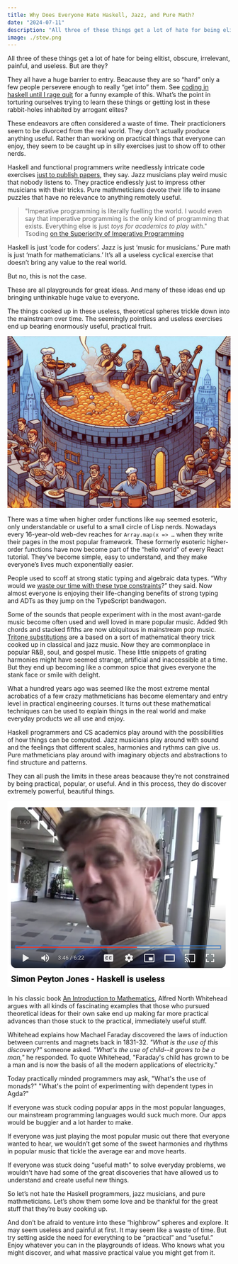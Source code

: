 ```yaml
---
title: Why Does Everyone Hate Haskell, Jazz, and Pure Math?
date: "2024-07-11"
description: "All three of these things get a lot of hate for being elitist, obscure, irrelevant, painful, and useless. But are they?"
image: ./stew.png
---
```


All three of these things get a lot of hate for being elitist, obscure, irrelevant, painful, and useless. But are they?

They all have a huge barrier to entry. Beacause they are so “hard” only a few people persevere enough to really “get into” them. See [coding in haskell until I rage quit](https://www.youtube.com/watch?v=dNi__BckudQ) for a funny example of this. What’s the point in torturing ourselves trying to learn these things or getting lost in these rabbit-holes inhabited by arrogant elites?

These endeavors are often considered a waste of time. Their practicioners seem to be divorced from the real world. They don’t actually produce anything useful. Rather than working on practical things that everyone can enjoy, they seem to be caught up in silly exercises just to show off to other nerds.

Haskell and functional programmers write needlessly intricate code exercises [just to publish papers](https://www.youtube.com/watch?v=dNi__BckudQ), they say. Jazz musicians play weird music that nobody listens to. They practice endlessly just to impress other musicians with their tricks. Pure mathmeticians devote their life to insane puzzles that have no relevance to anything remotely useful.

> "Imperative programming is literally fuelling the world. I would even say that imperative programming is the only kind of programming that exists. Everything else is just _toys for academics to play with_." Tsoding [on the Superiority of Imperative Programming](https://youtu.be/V-o1cKaWOQc?si=IUNFOpuY7YG_SGfK&t=3205)

Haskell is just ‘code for coders’. Jazz is just ‘music for musicians.’ Pure math is just ‘math for mathematicians.’ It’s all a useless cyclical exercise that doesn’t bring any value to the real world.

But no, this is not the case.

These are all playgrounds for great ideas. And many of these ideas end up bringing unthinkable huge value to everyone.

The things cooked up in these useless, theoretical spheres trickle down into the mainstream over time. The seemingly pointless and useless exercises end up bearing enormously useful, practical fruit.

![AI image of a bunch of musicians cooking up a stew](./stew.png)

There was a time when higher order functions like `map` seemed esoteric, only understandable or useful to a small circle of Lisp nerds. Nowadays every 16-year-old web-dev reaches for `Array.map(x => …` when they write their pages in the most popular framework. These formerly esoteric higher-order functions have now become part of the “hello world” of every React tutorial. They’ve become simple, easy to understand, and they make everyone’s lives much exponentially easier.

People used to scoff at strong static typing and algebraic data types. “Why would we [waste our time with these type constraints](https://blog.cleancoder.com/uncle-bob/2016/05/01/TypeWars.html)?” they said. Now almost everyone is enjoying their life-changing benefits of strong typing and ADTs as they jump on the TypeScript bandwagon.

Some of the sounds that people experiment with in the most avant-garde music become often used and well loved in mare popular music. Added 9th chords and stacked fifths are now ubiquitous in mainstream pop music. [Tritone substitutions](https://jazz-library.com/articles/tritone-substitution) are a based on a sort of mathematical theory trick cooked up in classical and jazz music. Now they are commonplace in popular R&B, soul, and gospel music. These little snippets of grating harmonies might have seemed strange, artificial and inaccessible at a time. But they end up becoming like a common spice that gives everyone the stank face or smile with delight.

What a hundred years ago was seemed like the most extreme mental acrobatics of a few crazy mathmeticians has become elementary and entry level in practical engineering courses. It turns out these mathematical techniques can be used to explain things in the real world and make everyday products we all use and enjoy. 

Haskell programmers and CS academics play around with the possibilities of how things can be computed. Jazz musicians play around with sound and the feelings that different scales, harmonies and rythms can give us. Pure mathmeticians play around with imaginary objects and abstractions to find structure and patterns.

They can all push the limits in these areas beacause they’re not constrained by being practical, popular, or useful. And in this process, they do discover extremely powerful, beautiful things.

![Thumbnail for video of Simon Peyton Jones saying Haskell is useless](./haskell-is-useless-thumbnail.png)

In his classic book [An Introduction to Mathematics](https://www.gutenberg.org/ebooks/41568), Alfred North Whitehead argues with all kinds of fascinating examples that those who pursued theoretical ideas for their own sake end up making far more practical advances than those stuck to the practical, immediately useful stuff.

Whitehead explains how Machael Faraday discovered the laws of induction between currents and magnets back in 1831-32. *"What is the use of this discovery?"* someone asked. *"What's the use of child--it grows to be a man,"* he responded. To quote Whitehead, "Faraday's child has grown to be a man and is now the basis of all the modern applications of electricity."

Today practically minded programmers may ask, "What's the use of monads?" "What's the point of experimenting with dependent types in Agda?"

If everyone was stuck coding popular apps in the most popular languages, our mainstream programming languages would suck much more. Our apps would be buggier and a lot harder to make. 

If everyone was just playing the most popular music out there that everyone wanted to hear, we wouldn’t get some of the sweet harmonies and rhythms in popular music that tickle the average ear and move hearts.

If everyone was stuck doing “useful math” to solve everyday problems, we wouldn’t have had some of the great discoveries that have allowed us to understand and create useful new things.

So let’s not hate the Haskell programmers, jazz musicians, and pure mathmeticians. Let’s show them some love and be thankful for the great stuff that they’re busy cooking up.

And don’t be afraid to venture into these “highbrow” spheres and explore. It may seem useless and painful at first. It may seem like a waste of time. But try setting aside the need for everything to be “practical” and “useful.” Enjoy whatever you can in the playgrounds of ideas. Who knows what you might discover, and what massive practical value you might get from it.

